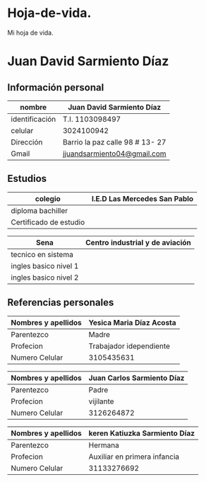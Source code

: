 # Hoja-de-vida.
Mi hoja de vida.
# Juan David Sarmiento Díaz

## Información personal
| nombre         | Juan David Sarmiento Díaz      |
|----------------|------------------------------- |
| identificación | T.I. 1103098497                |
| celular        | 3024100942                     |
| Dirección      | Barrio la paz calle 98 # 13- 27|
| Gmail          | jjuandsarmiento04@gmail.com    |


## Estudios
| colegio                | I.E.D Las Mercedes San Pablo   |
|------------------------|------------------------------- |
| diploma bachiller      |                                |
| Certificado de estudio |                                |

| Sena                   | Centro industrial y de aviación |
|------------------------|---------------------------------|
| tecnico en sistema     |                                 |
| ingles basico nivel 1  |                                 |
| ingles basico nivel 2  |                                 |

## Referencias personales 
| Nombres y apellidos    | Yesica Maria Díaz Acosta       |
|------------------------|------------------------------- |
| Parentezco             | Madre                          |
| Profecion              | Trabajador idependiente        |
| Numero Celular         | 3105435631                     |

| Nombres y apellidos    | Juan Carlos Sarmiento Díaz     |
|------------------------|------------------------------- |
| Parentezco             | Padre                          |
| Profecion              | vijilante                      |
| Numero Celular         | 3126264872                     |

| Nombres y apellidos    | keren Katiuzka Sarmiento Díaz  |
|------------------------|------------------------------- |
| Parentezco             | Hermana                        |
| Profecion              | Auxiliar en primera infancia   |
| Numero Celular         | 31133276692                    |

